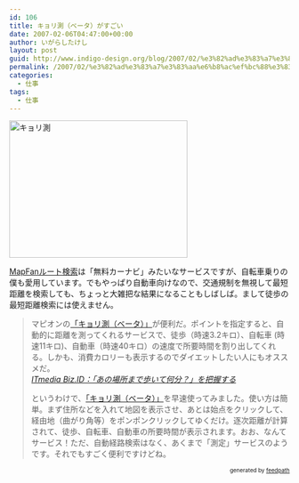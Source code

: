 ```yaml
---
id: 106
title: キョリ測（ベータ）がすごい
date: 2007-02-06T04:47:00+00:00
author: いがらしたけし
layout: post
guid: http://www.indigo-design.org/blog/2007/02/%e3%82%ad%e3%83%a7%e3%83%aa%e6%b8%ac%ef%bc%88%e3%83%99%e3%83%bc%e3%82%bf%ef%bc%89%e3%81%8c%e3%81%99%e3%81%94%e3%81%84/
permalink: /2007/02/%e3%82%ad%e3%83%a7%e3%83%aa%e6%b8%ac%ef%bc%88%e3%83%99%e3%83%bc%e3%82%bf%ef%bc%89%e3%81%8c%e3%81%99%e3%81%94%e3%81%84/
categories:
  - 仕事
tags:
  - 仕事
---
```

[<img alt="キョリ測" style="width: 320px;height: 247px" src="http://blog-imgs-29.fc2.com/a/r/m/armadillo75/070206kyorisoku.jpg" border="0" />](http://www.mapfan.com/routemap/index.html)

[MapFanルート検索](http://www.mapfan.com/routemap/index.html)は「無料カーナビ」みたいなサービスですが、自転車乗りの僕も愛用しています。でもやっぱり自動車向けなので、交通規制を無視して最短距離を検索しても、ちょっと大雑把な結果になることもしばしば。まして徒歩の最短距離検索には使えません。
  


> マピオンの[「キョリ測（ベータ）」](http://www.mapion.co.jp/route/)が便利だ。ポイントを指定すると、自動的に距離を測ってくれるサービスで、徒歩（時速3.2キロ）、自転車 (時速11キロ)、自動車（時速40キロ）の速度で所要時間を割り出してくれる。しかも、消費カロリーも表示するのでダイエットしたい人にもオススメだ。  
> <cite><a href="http://www.itmedia.co.jp/bizid/articles/0702/05/news023.html">ITmedia Biz.ID：「あの場所まで歩いて何分？」を把握する</a></cite></p>
というわけで、[「キョリ測（ベータ）」](http://www.mapion.co.jp/route/)を早速使ってみました。使い方は簡単。まず住所などを入れて地図を表示させ、あとは始点をクリックして、経由地（曲がり角等）をポンポンクリックしてゆくだけ。逐次距離が計算されて、徒歩、自転車、自動車の所要時間が表示されます。おお、なんてサービス！ただ、自動経路検索はなく、あくまで「測定」サービスのようです。それでもすごく便利ですけどね。

<div style="text-align: right;font-size: 10px">
  &nbsp;&nbsp;<span>generated by <a href="http://feedpath.jp">feedpath</a></span>
</div>
